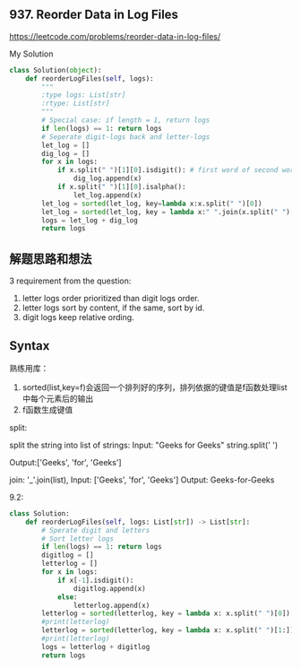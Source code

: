 ## 937. Reorder Data in Log Files

https://leetcode.com/problems/reorder-data-in-log-files/

My Solution

```python
class Solution(object):
    def reorderLogFiles(self, logs):
        """
        :type logs: List[str]
        :rtype: List[str]
        """
        # Special case: if length = 1, return logs
        if len(logs) == 1: return logs
        # Seperate digit-logs back and letter-logs
        let_log = []
        dig_log = []
        for x in logs:
            if x.split(" ")[1][0].isdigit(): # first word of second words
                dig_log.append(x)
            if x.split(" ")[1][0].isalpha():
                let_log.append(x)
        let_log = sorted(let_log, key=lambda x:x.split(" ")[0])
        let_log = sorted(let_log, key = lambda x:" ".join(x.split(" ")[1:]))
        logs = let_log + dig_log
        return logs
```

## 解题思路和想法
3 requirement from the question:

1. letter logs order prioritized than digit logs order.
2. letter logs sort by content, if the same, sort by id.
3. digit logs keep relative ording.

## Syntax
熟练用库：

1. sorted(list,key=f)会返回一个排列好的序列，排列依据的键值是f函数处理list中每个元素后的输出
2. f函数生成键值

split:

split the string into list of strings: Input: "Geeks for Geeks" string.split(' ')

Output:['Geeks', 'for', 'Geeks']

join: '_'.join(list), Input: ['Geeks', 'for', 'Geeks']  Output: Geeks-for-Geeks

9.2:
```python
class Solution:
    def reorderLogFiles(self, logs: List[str]) -> List[str]:
        # Sperate digit and letters
        # Sort letter logs
        if len(logs) == 1: return logs
        digitlog = []
        letterlog = []
        for x in logs:
            if x[-1].isdigit():
                digitlog.append(x)
            else:
                letterlog.append(x)
        letterlog = sorted(letterlog, key = lambda x: x.split(" ")[0])
        #print(letterlog)
        letterlog = sorted(letterlog, key = lambda x: x.split(" ")[1:])
        #print(letterlog)
        logs = letterlog + digitlog
        return logs
```
